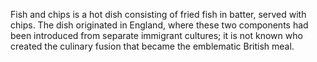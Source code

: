 Fish and chips is a hot dish consisting of fried fish in batter, served with chips. The dish originated in England, where these two components had been introduced from separate immigrant cultures; it is not known who created the culinary fusion that became the emblematic British meal.